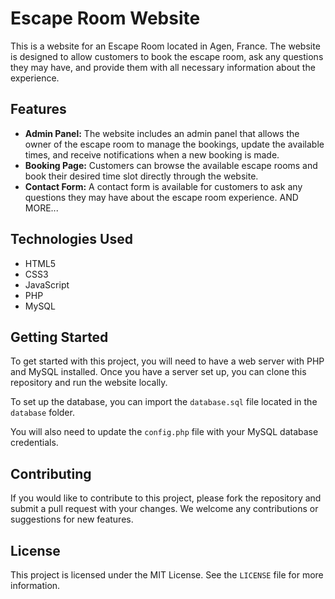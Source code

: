 # Escape Room Website

This is a website for an Escape Room located in Agen, France. The website is designed to allow customers to book the escape room, ask any questions they may have, and provide them with all necessary information about the experience.

## Features

- **Admin Panel:** The website includes an admin panel that allows the owner of the escape room to manage the bookings, update the available times, and receive notifications when a new booking is made.
- **Booking Page:** Customers can browse the available escape rooms and book their desired time slot directly through the website.
- **Contact Form:** A contact form is available for customers to ask any questions they may have about the escape room experience.
AND MORE...

## Technologies Used

- HTML5
- CSS3
- JavaScript
- PHP
- MySQL

## Getting Started

To get started with this project, you will need to have a web server with PHP and MySQL installed. Once you have a server set up, you can clone this repository and run the website locally.

To set up the database, you can import the `database.sql` file located in the `database` folder.

You will also need to update the `config.php` file with your MySQL database credentials.

## Contributing

If you would like to contribute to this project, please fork the repository and submit a pull request with your changes. We welcome any contributions or suggestions for new features.

## License

This project is licensed under the MIT License. See the `LICENSE` file for more information.
